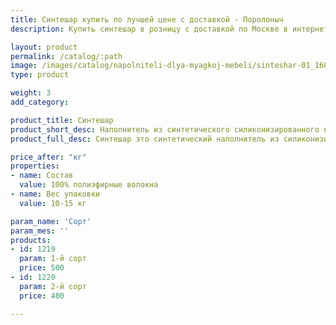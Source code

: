 ```yaml
---
title: Синтешар купить по лучшей цене с доставкой - Поролоныч
description: Купить синтешар в розницу с доставкой по Москве в интернет-магазине Поролоныча.

layout: product
permalink: /catalog/:path
image: /images/catalog/napolniteli-dlya-myagkoj-mebeli/sinteshar-01_1600w.jpg
type: product

weight: 3
add_category: 

product_title: Синтешар
product_short_desc: Наполнитель из синтетического силиконизированного волокна сферической формы. Используется как наполнитель для подушек, одеял, мягкой мебели и детских товаров.
product_full_desc: Синтешар это синтетический наполнитель из силиконизированного полиэфирного волокна сферической формы. Служит в качестве наполнителя для подушек, игрушек, элементов мягкой мебели и т.д. Из-за отсутствия натуральных компонентов волоконные шары не вызывают аллергии. Хорошо восстанавливается после деформации, покрытие силиконом уменьшает трение между волокнами при сжатии и восстановлении, что увеличивает долговечность наполнителя. Синтешар продаётся ТОЛЬКО целыми упаковками по 10-15 кг.

price_after: "кг"
properties:
- name: Состав
  value: 100% полиэфирные волокна
- name: Вес упаковки
  value: 10-15 кг

param_name: 'Сорт'
param_mes: ''
products:
- id: 1219
  param: 1-й сорт
  price: 500
- id: 1220
  param: 2-й сорт
  price: 400

---
```

